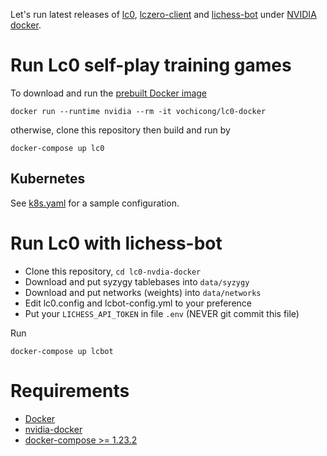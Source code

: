 Let's run latest releases of
[lc0](https://github.com/LeelaChessZero/lc0),
[lczero-client](https://github.com/LeelaChessZero/lczero-client)
and [lichess-bot](https://github.com/careless25/lichess-bot)
under [NVIDIA docker](https://github.com/NVIDIA/nvidia-docker).

# Run Lc0 self-play training games

To download and run the [prebuilt Docker image](https://hub.docker.com/r/vochicong/lc0-docker)

    docker run --runtime nvidia --rm -it vochicong/lc0-docker

otherwise, clone this repository then build and run by

    docker-compose up lc0


## Kubernetes

See [k8s.yaml](k8s.yaml) for a sample configuration.

# Run Lc0 with lichess-bot

- Clone this repository, `cd lc0-nvdia-docker`
- Download and put syzygy tablebases into `data/syzygy`
- Download and put networks (weights) into `data/networks`
- Edit lc0.config and lcbot-config.yml to your preference
- Put your `LICHESS_API_TOKEN` in file `.env` (NEVER git commit this file)

Run

    docker-compose up lcbot

# Requirements

- [Docker](https://docs.docker.com/install/)
- [nvidia-docker](https://github.com/NVIDIA/nvidia-docker)
- [docker-compose >= 1.23.2](https://github.com/docker/compose/releases)
